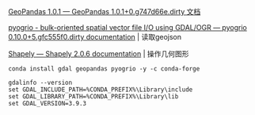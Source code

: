 
[GeoPandas 1.0.1 — GeoPandas 1.0.1+0.g747d66e.dirty 文档](https://geopandas.org/en/stable/index.html)

[pyogrio - bulk-oriented spatial vector file I/O using GDAL/OGR — pyogrio 0.10.0+5.gfc555f0.dirty documentation](https://pyogrio.readthedocs.io/en/latest/index.html) | 读取geojson

[Shapely — Shapely 2.0.6 documentation](https://shapely.readthedocs.io/en/stable/index.html) | 操作几何图形

```shell
conda install gdal geopandas pyogrio -y -c conda-forge

gdalinfo --version
set GDAL_INCLUDE_PATH=%CONDA_PREFIX%\Library\include
set GDAL_LIBRARY_PATH=%CONDA_PREFIX%\Library\lib
set GDAL_VERSION=3.9.3
```